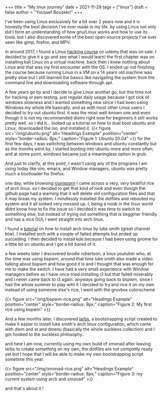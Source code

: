 +++
title = "My linux journey"
date = 2021-11-29
tags = ["linux"]
draft = false
author = "Youssef Bouzekri"
+++

I've been using Linux exclusively for a bit over 2 years now and it is honestly the best decision I've ever made in my life. by using Linux not only did I form an understanding of how gnu/Linux works and how to use its tools. but I also discovered some of the best open-source projects I've ever seen like gimp, firefox, and MPV.

In around 2017, I found a Linux [hacking course](https:https://www.udemy.com/course/learn-ethical-hacking-from-scratch/) on udemy that was on sale. I decided to give it a go and see what I would learn!
the first chapter was on installing kali Linux on a virtual machine. back then I knew nothing about Linux and that was my first encounter with the OS. I ended up not finishing the course because running Linux in a VM on a 14 years old machine was pretty slow but I still learned the basics like navigating the system from the command line and downloading software through apt.

A few years go by and I decide to give Linux another go, but this time not for hacking or pen-testing. just regular daily usage because I got sick of windows slowness and I wanted something new since I had been using Windows my whole life basically. and as with most other Linux users I decided to try out ubuntu first. it was the most well-known one and even though it is not my recommended distro right now for beginners it still works pretty well. so I did it... looked up a tutorial on how to dual boot ubuntu and Linux, downloaded the iso, and installed it.
{{< figure src="/img/ubuntu.png" alt="Headings Example" position="center" style="border-radius: 8px;" caption="Figure 1: Ubuntu 20.04" >}}
for the first few days, I was switching between windows and ubuntu constantly but as the months went by, I started booting into ubuntu more and more often, and at some point, windows became just a meaningless option in grub.

And just to clarify, at this point, I wasn't using any of the programs I am using today like vim, emacs, and Window managers, ubuntu was pretty much a bootloader for firefox.

one day, while browsing [r/unixporn](https:reddit.com/r/unixporn) I came across a very, _very_ beatiful rice of arch linux. so I decided to get that kind of look and even though the github page had a warning that it will delete old configuration files and that it may break my system. I mindlessly installed the dotfiles and rebooted my system and it all looked very messed up. I, being a noob in the linux world didnt know how to fix the issue so I decided it was time to switch to something else, but instead of trying out something that is begginer friendly and has a nice GUI, I went straight into arch linux.

I found a [tutorial](https:https://www.youtube.com/watch?v=4PBqpX0%5FUOc) on how to install arch linux by luke smith (great channel btw). I installed arch with a couple of failed attempts but ended up succeding. I then decided to install kde because I had been using gnome for a little bit on ubuntu and I got a bit bored of it.

a few weeks later I discovered brodie robertson, a linux youtuber who, at the time was using bspwm, around that time luke smith also made a video talking about bspwm and how good it is and I thought that was enough for me to make the switch. I have had a very small experience with Window managers before as I have once tried installing i3 but that failed miserably and I never came back to i3 again. anyways going back to bspwm, since I had the whole summer to play with it I decided to try and rice it on my own instead of using someone else's rice, I went with the gruvbox colorscheme

{{< figure src="/img/bspwm-rice.png" alt="Headings Example" position="center" style="border-radius: 8px;" caption="Figure 2: My first rice using bspwm" >}}

And a few months later, I discovered [larbs](https:larbs.xyz), a bootstrapping script created to make it easier to install luke smith's arch linux configuration, which came with dwm and st and dmenu (basically the whole suckless collection) and I got hooked to the suckless philosophy.

and here I am now, currently using my own build of xmonad after leaving larbs to create something on my own, the dotfiles are not completly ready yet but I hope that I will be able to make my own bootstrapping script sometime this year.

{{< figure src="/img/xmonad-rice.png" alt="Headings Example" position="center" style="border-radius: 8px;" caption="Figure 3: my current system using arch and xmonad" >}}

and that's about it !
